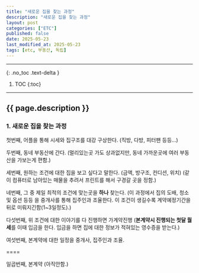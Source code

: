 ```yaml
---
title: "새로운 집을 찾는 과정"
description: "새로운 집을 찾는 과정"
layout: post
categories: ["ETC"]
published: false
date: 2025-05-23
last_modified_at: 2025-05-23
tags: [etc, 부동산, 독립]
---
```

---
{: .no_toc .text-delta }

1. TOC
{:toc}
---

<!-- 글의 제목은 ##
    나머지 큰 제목은 ###
    이후 나머지는 3개이상 -->

## {{ page.description }}

### 1. 새로운 집을 찾는 과정
첫번째, 어플을 통해 시세와 집구조를 대강 구상한다. (직방, 다방, 피터팬 등등...)

두번째, 동네 부동산에 간다. (멀리있는곳 가도 상과없지만, 동네 가까운곳에 여러 부동산을 가보는게 편함.)

세번째, 원하는 조건에 대한 집을 보고 싶다고 말한다. (금액, 방구조, 컨디션, 위치) (같이 컴퓨터로 남아있는 매물을 추려서 프린트를 해서 구경갈 곳을 정함.)

네번째, 그 중 제일 최적의 조건에 맞는곳을 <b>하나</b> 찾는다. (이 과정에서 집의 도배, 청소 및 옵션 등등 을 중개사를 통해 집주인과 조율한다. 이 조건이 생길수록 계약예정기간을 뒤로 미뤄지긴함(1~3일정도).)

다섯번째, 위 조건에 대한 이야기를 다 진행하면 가계약진행 (<b>본계약시 진행되는 첫달 월세</b>를 이때 입금을 한다. 입금을 하면 집에 대한 정보가 적혀있는 영수증을 받는다.)

여섯번째, 본계약에 대한 일정을 중개사, 집주인과 조율.

====

일곱번째, 본계약 (아직안함.)